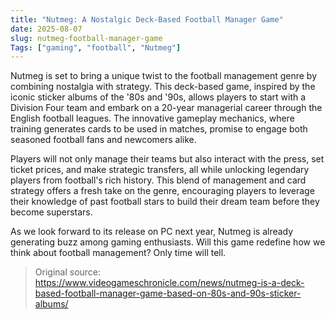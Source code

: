 ```yaml
---
title: "Nutmeg: A Nostalgic Deck-Based Football Manager Game"
date: 2025-08-07
slug: nutmeg-football-manager-game
Tags: ["gaming", "football", "Nutmeg"]
---
```


Nutmeg is set to bring a unique twist to the football management genre by combining nostalgia with strategy. This deck-based game, inspired by the iconic sticker albums of the '80s and '90s, allows players to start with a Division Four team and embark on a 20-year managerial career through the English football leagues. The innovative gameplay mechanics, where training generates cards to be used in matches, promise to engage both seasoned football fans and newcomers alike.

Players will not only manage their teams but also interact with the press, set ticket prices, and make strategic transfers, all while unlocking legendary players from football's rich history. This blend of management and card strategy offers a fresh take on the genre, encouraging players to leverage their knowledge of past football stars to build their dream team before they become superstars.

As we look forward to its release on PC next year, Nutmeg is already generating buzz among gaming enthusiasts. Will this game redefine how we think about football management? Only time will tell.
> Original source: https://www.videogameschronicle.com/news/nutmeg-is-a-deck-based-football-manager-game-based-on-80s-and-90s-sticker-albums/